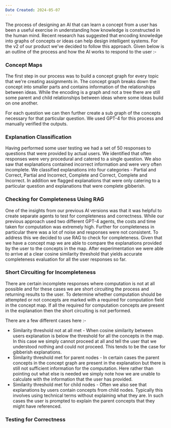 ```yaml
---
Date Created: 2024-05-07
---
```

The process of designing an AI that can learn a concept from a user has been a useful exercise in understanding how knowledge is constructed in the human mind. Recent research has suggested that encoding knowledge into graphs of concepts or ideas can help design intelligent systems. For the v2 of our product we've decided to follow this approach. Given below is an outline of the process and how the AI works to respond to the user :-

### Concept Maps

The first step in our process was to build a concept graph for every topic that we're creating assignments in. The concept graph breaks down the concept into smaller parts and contains information of the relationships between ideas. While the encoding is a graph and not a tree there are still some parent and child relationships between ideas where some ideas build on one another. 

For each question we can then further create a sub graph of the concepts necessary for that particular question. We used GPT-4 for this process and manually verified the outputs. 

### Explanation Classification

Having performed some user testing we had a set of 50 responses to questions that were provided by actual users. We identified that often responses were very procedural and catered to a single question. We also saw that explanations contained incorrect information and were very often incomplete. We classified explanations into four categories - Partial and Correct, Partial and Incorrect, Complete and Correct, Complete and Incorrect. In addition we flagged explanations that were only catering to a particular question and explanations that were complete gibberish.

### Checking for Completeness Using RAG

One of the insights from our previous AI versions was that it was helpful to create separate agents to test for completeness and correctness. While our previous approach used two different GPT-4 agents, the costs and time taken for computation was extremely high. Further for completeness in particular there was a lot of noise and responses were not consistent. To address this we decided to use RAG to check for completeness. Given that we have a concept map we are able to compare the explanations provided by the user to the concepts in the map. After experimentation we were able to arrive at a clear cosine similarity threshold that yields accurate completeness evaluation for all the user responses so far. 

### Short Circuiting for Incompleteness

There are certain incomplete responses where computation is not at all possible and for these cases we are short circuiting the process and returning results to the user. To determine whether computation should be attempted or not concepts are marked with a required for computation field in the concept map. If all the required for computation concepts are present in the explanation then the short circuiting is not performed. 

There are a few different cases here :-
- Similarity threshold not at all met - When cosine similarity between users explanation is below the threshold for all the concepts in the map. In this case we simply cannot proceed at all and tell the user that we understood nothing and could not proceed. This tends to be the case for gibberish explanations.
- Similarity threshold met for parent nodes  - In certain cases the parent concepts in the concept graph are present in the explanation but there is still not sufficient information for the computation. Here rather than pointing out what else is needed we simply note how we are unable to calculate with the information that the user has provided. 
- Similarity threshold met for child nodes - Often we also see that explanations by users contain concepts from child nodes. Typically this involves using technical terms without explaining what they are. In such cases the user is prompted to explain the parent concepts that they might have referenced. 

### Testing for Correctness









